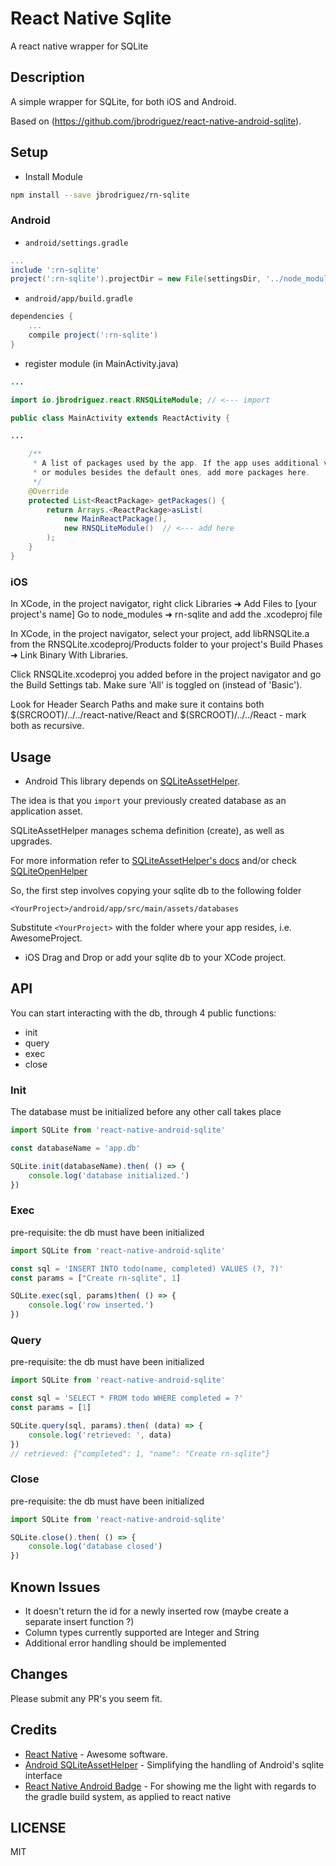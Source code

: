 # React Native Sqlite

A react native wrapper for SQLite

## Description

A simple wrapper for SQLite, for both iOS and Android.

Based on (https://github.com/jbrodriguez/react-native-android-sqlite).

## Setup

* Install Module

```bash
npm install --save jbrodriguez/rn-sqlite
```

### Android
* `android/settings.gradle`

```gradle
...
include ':rn-sqlite'
project(':rn-sqlite').projectDir = new File(settingsDir, '../node_modules/rn-sqlite/android')
```

* `android/app/build.gradle`

```gradle
dependencies {
	...
	compile project(':rn-sqlite')
}
```

* register module (in MainActivity.java)

```java
...

import io.jbrodriguez.react.RNSQLiteModule; // <--- import 

public class MainActivity extends ReactActivity {

...

    /**
     * A list of packages used by the app. If the app uses additional views
     * or modules besides the default ones, add more packages here.
     */
    @Override
    protected List<ReactPackage> getPackages() {
        return Arrays.<ReactPackage>asList(
            new MainReactPackage(),
            new RNSQLiteModule()  // <--- add here
        );
    }
}
```

### iOS
In XCode, in the project navigator, right click Libraries ➜ Add Files to [your project's name] Go to node_modules ➜ rn-sqlite and add the .xcodeproj file

In XCode, in the project navigator, select your project, add libRNSQLite.a from the RNSQLite.xcodeproj/Products folder to your project's Build Phases ➜ Link Binary With Libraries.

Click RNSQLite.xcodeproj you added before in the project navigator and go the Build Settings tab. Make sure 'All' is toggled on (instead of 'Basic').

Look for Header Search Paths and make sure it contains both $(SRCROOT)/../../react-native/React and $(SRCROOT)/../../React - mark both as recursive.

## Usage

- Android
This library depends on [SQLiteAssetHelper](https://github.com/jgilfelt/android-sqlite-asset-helper).

The idea is that you `import` your previously created database as an application asset.

SQLiteAssetHelper manages schema definition (create), as well as upgrades.

For more information refer to [SQLiteAssetHelper's docs](https://github.com/jgilfelt/android-sqlite-asset-helper) and/or check [SQLiteOpenHelper](http://developer.android.com/reference/android/database/sqlite/SQLiteOpenHelper.html)

So, the first step involves copying your sqlite db to the following folder

```
<YourProject>/android/app/src/main/assets/databases
```
Substitute `<YourProject>` with the folder where your app resides, i.e. AwesomeProject.

- iOS
Drag and Drop or add your sqlite db to your XCode project.

## API
You can start interacting with the db, through 4 public functions:

- init
- query
- exec
- close

### Init
The database must be initialized before any other call takes place

```js
import SQLite from 'react-native-android-sqlite'

const databaseName = 'app.db'

SQLite.init(databaseName).then( () => {
	console.log('database initialized.')
})
```

### Exec
pre-requisite: the db must have been initialized

```js
import SQLite from 'react-native-android-sqlite'

const sql = 'INSERT INTO todo(name, completed) VALUES (?, ?)'
const params = ["Create rn-sqlite", 1]

SQLite.exec(sql, params)then( () => {
	console.log('row inserted.')
})

```

### Query
pre-requisite: the db must have been initialized

```js
import SQLite from 'react-native-android-sqlite'

const sql = 'SELECT * FROM todo WHERE completed = ?'
const params = [1]

SQLite.query(sql, params).then( (data) => {
	console.log('retrieved: ', data)
})
// retrieved: {"completed": 1, "name": "Create rn-sqlite"}
```

### Close
pre-requisite: the db must have been initialized

```js
import SQLite from 'react-native-android-sqlite'

SQLite.close().then( () => {
    console.log('database closed')
})
```

## Known Issues
* It doesn't return the id for a newly inserted row (maybe create a separate insert function ?)
* Column types currently supported are Integer and String
* Additional error handling should be implemented

## Changes
Please submit any PR's you seem fit.

## Credits
* [React Native](https://facebook.github.io/react-native/) - Awesome software.
* [Android SQLiteAssetHelper](https://github.com/jgilfelt/android-sqlite-asset-helper) - Simplifying the handling of Android's sqlite interface
* [React Native Android Badge](https://github.com/jhen0409/react-native-android-badge) - For showing me the light with regards to the gradle build system, as applied to react native

## LICENSE

MIT